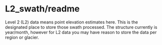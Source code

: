 # L2_swath/readme

Level 2 (L2) data means point elevation estimates here. This is the
designated place to store those swath processed. The structure currently
is year/month, however for L2 data you may have reason to store the data
per region or glacier.
